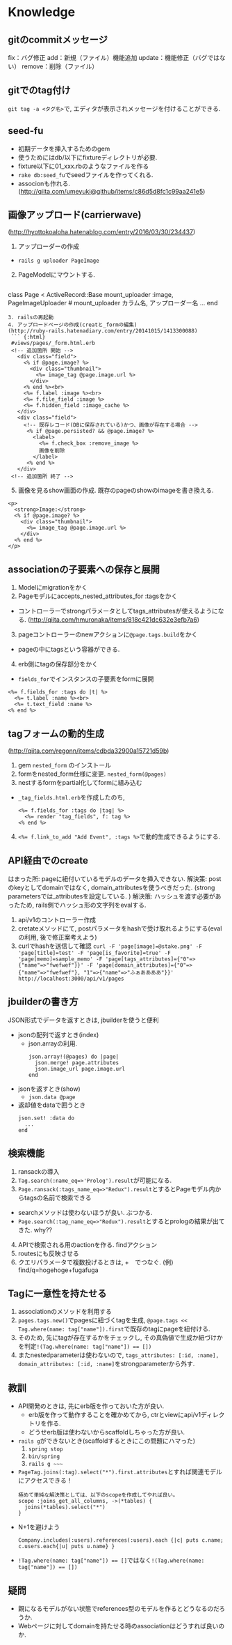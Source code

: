 # Knowledge

## gitのcommitメッセージ
fix：バグ修正
add：新規（ファイル）機能追加
update：機能修正（バグではない）
remove：削除（ファイル）

## gitでのtag付け
`git tag -a <タグ名>`で, エディタが表示されメッセージを付けることができる.

## seed-fu
* 初期データを挿入するためのgem
* 使うためにはdb/以下にfixtureディレクトリが必要.
* fixture以下に01_xxx.rbのようなファイルを作る
* `rake db:seed_fu`でseedファイルを作ってくれる.
* associonも作れる. (http://qiita.com/umeyuki@github/items/c86d5d8fc1c99aa241e5)

## 画像アップロード(carrierwave)
(http://hyottokoaloha.hatenablog.com/entry/2016/03/30/234437)
1. アップローダーの作成
  - `rails g uploader PageImage`
2. PageModelにマウントする.
   ```
  class Page < ActiveRecord::Base
    mount_uploader :image, PageImageUploader # mount_uploader カラム名, アップローダー名
    ...
  end
  ```
3. railsの再起動
4. アップロードページの作成(creatと_formの編集)
  (http://ruby-rails.hatenadiary.com/entry/20141015/1413300088)
   ``` {:html}
   #views/pages/_form.html.erb
   <!-- 追加箇所 開始 -->
     <div class="field">
       <% if @page.image? %>
         <div class="thumbnail">
           <%= image_tag @page.image.url %>
         </div>
       <% end %><br>
       <%= f.label :image %><br>
       <%= f.file_field :image %>
       <%= f.hidden_field :image_cache %>
     </div>
     <div class="field">
       <!-- 既存レコード(DBに保存されている)かつ、画像が存在する場合 -->
        <% if @page.persisted? && @page.image? %>
          <label>
            <%= f.check_box :remove_image %>
            画像を削除
          </label>
        <% end %>
     </div>
   <!-- 追加箇所 終了 -->
   ```
5. 画像を見るshow画面の作成.
  既存のpageのshowのimageを書き換える.
  ```
  <p>
    <strong>Image:</strong>
    <% if @page.image? %>
      <div class="thumbnail">
        <%= image_tag @page.image.url %>
      </div>
    <% end %>
  </p>
  ```

## associationの子要素への保存と展開
1. Modelにmigrationをかく
2. Pageモデルにaccepts_nested_attributes_for :tagsをかく
  - コントローラーでstrongパラメータとしてtags_attributesが使えるようになる. (http://qiita.com/hmuronaka/items/818c421dc632e3efb7a6)
3. pageコントローラーのnewアクションに`@page.tags.build`をかく
  - pageの中にtagsという容器ができる.
4. erb側にtagの保存部分をかく
  - `fields_for`でインスタンスの子要素をformに展開
  ```
  <%= f.fields_for :tags do |t| %>
    <%= t.label :name %><br>
    <%= t.text_field :name %>
  <% end %>
  ```

## tagフォームの動的生成
(http://qiita.com/regonn/items/cdbda32900a15721d59b)  
1. gem `nested_form` のインストール
2. formをnested_form仕様に変更. `nested_form(@pages)`
3. nestするformをpartial化してformに組み込む
  * `_tag_fields.html.erb`を作成したのち,
    ```
    <%= f.fields_for :tags do |tag| %>
      <%= render "tag_fields", f: tag %>
    <% end %>
    ```
4. `<%= f.link_to_add "Add Event", :tags %>`で動的生成できるようにする.

## API経由でのcreate
はまった所: pageに紐付いているモデルのデータを挿入できない.
解決策: postのkeyとしてdomainではなく, domain_attributesを使うべきだった. (strong parametersでは_attributesを設定している. )
解決策: ハッシュを渡す必要があったため, rails側でハッシュ形の文字列をevalする.
1. api/v1のコントローラー作成
2. cretateメソッドにて, postパラメータをhashで受け取れるようにする(evalの利用, 後で修正案考えよう)
3. curlでhashを送信して確認 `curl -F 'page[image]=@stake.png' -F 'page[title]=test' -F 'page[is_favorite]=true' -F 'page[memo]=sample_memo' -F 'page[tags_attributes]={"0"=>{"name"=>"fwefwef"}}' -F 'page[domain_attributes]={"0"=>{"name"=>"fwefwef"}, "1"=>{"name"=>"ふぁああああ"}}' http://localhost:3000/api/v1/pages
`

## jbuilderの書き方
JSON形式でデータを返すときは, jbuilderを使うと便利
* jsonの配列で返すとき(index)
  - json.arrayの利用.
    ```
    json.array!(@pages) do |page|
      json.merge! page.attributes
      json.image_url page.image.url
    end
    ```
* jsonを返すとき(show)
  - `json.data @page`
* 返却値をdataで囲うとき
  ```
  json.set! :data do
    ...
  end
  ```

## 検索機能
1. ransackの導入
2. `Tag.search(:name_eq=>'Prolog').result`が可能になる.
3. `Page.ransack(:tags_name_eq=>"Redux").result`とするとPageモデル内からtagsの名前で検索できる
  - searchメソッドは使わないほうが良い. ぶつかる.
  - `Page.search(:tag_name_eq=>"Redux").result`とするとprologの結果が出てきた. why??
4. APIで検索される用のactionを作る. findアクション
5. routesにも反映させる
6. クエリパラメータで複数投げるときは, +　でつなぐ. (例) find/q=hogehoge+fugafuga

## Tagに一意性を持たせる
  1. associationのメソッドを利用する
  2. `pages.tags.new()`でpagesに紐づくtagを生成, `@page.tags << Tag.where(name: tag["name"]).first`で既存のtagにpageを紐付ける.
  3. そのため, 先にtagが存在するかをチェックし, その真偽値で生成か紐づけかを判定`!(Tag.where(name: tag["name"]) == [])`
  4. またnestedparameterは使わないので, `tags_attributes: [:id, :name], domain_attributes: [:id, :name]`をstrongparameterから外す.

## 教訓
* API開発のときは, 先にerb版を作っておいた方が良い.
  - erb版を作って動作することを確かめてから, ctrとviewにapi/v1ディレクトリを作る.
  - どうせerb版は使わないからscaffoldしちゃった方が良い.
* `rails g`ができないとき(scaffoldするときにこの問題にハマった)
  1. `spring stop`
  2. `bin/spring`
  3. `rails g ~~~`
* `PageTag.joins(:tag).select("*").first.attributes`とすれば関連モデルにアクセスできる！
  ```
  極めて単純な解決策としては、以下のscopeを作成してやれば良い。
  scope :joins_get_all_columns, ->(*tables) {
    joins(*tables).select("*")
  }
  ```
* N+1を避けよう
  ```
  Company.includes(:users).references(:users).each {|c| puts c.name; c.users.each{|u| puts u.name} }
  ```
* `!Tag.where(name: tag["name"]) == []`ではなく`!(Tag.where(name: tag["name"]) == [])`

## 疑問
* 親になるモデルがない状態でreferences型のモデルを作るとどうなるのだろうか.
* Webページに対してdomainを持たせる時のassociationはどうすれば良いのか.
